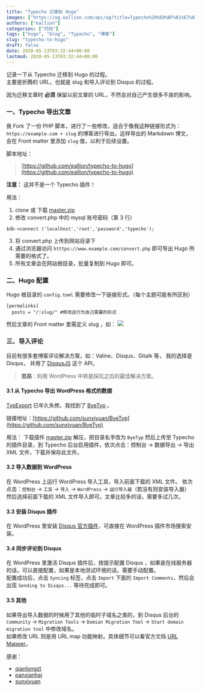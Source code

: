 ```yaml
---
title: "Typecho 迁移到 Hugo"
images: ["https://og.eallion.com/api/og?title=Typecho%20%E8%BF%81%E7%A7%BB%E5%88%B0%20Hugo"]
authors: ["eallion"]
categories: ["代码"]
tags: ["hugo", "blog", "Typecho", "博客"]
slug: "typecho-to-hugo"
draft: false
date: 2020-05-13T03:32:44+08:00
lastmod: 2020-05-13T03:32:44+08:00
---
```


记录一下从 Typecho 迁移到 Hugo 的过程。  
主要是折腾的 URL，也就是 slug 和导入评论到 Disqus 的过程。

因为迁移文章时 **必须** 保留以前文章的 URL，不然会对自己产生很多不良的影响。

### 一、Typecho 导出文章

我 Fork 了一份 PHP 脚本，进行了一些修改，适合于像我这种链接形式为： `https://example.com + slug` 的博客进行导出。这样导出的 Markdown 博文，会在 Front matter 里添加 `slug` 值，以利于后续设置。

脚本地址：

> [https://github.com/eallion/typecho-to-hugo](https://github.com/eallion/typecho-to-hugo)

**注意：** 这并不是一个 Typecho 插件！

用法：

1. clone 或 下载 [master.zip](https://github.com/eallion/typecho-to-hugo/archive/master.zip)
2. 修改 convert.php 中的 mysql 账号密码（第 3 行）

```
$db->connect ('localhost','root','password','typecho');
```

3. 将 convert.php 上传到网站目录下
4. 通过浏览器访问 `htttps://www.example.com/convert.php` 即可导出 Hugo 所需要的格式了。
5. 所有文章会在网站根目录，批量复制到 Hugo 即可。

### 二、Hugo 配置

Hugo 根目录的 `config.toml` 需要修改一下链接形式。（每个主题可能有所区别）

```
[permalinks]
  posts = "/:slug/" #修改这行为自己需要的形式
```

然后文章的 Front matter 里需定义 slug ，如：
![](/assets/images/posts/2020/05/typechotohugo.png)

### 三、导入评论

目前有很多套博客评论解决方案，如：Valine、Disqus、Gitalk 等，
我的选择是 Disqus， 并用了 [DisqusJS](https://github.com/SukkaW/DisqusJS) 这个 API。

> **思路**：利用 WordPress 中转是踩坑之后的最佳解决方案。

#### 3.1 从 Typecho 导出 WordPress 格式的数据

[TypExport](https://www.bilibili.com/video/BV1xC4y1W7qd) 已年久失修。我找到了 [ByeTyp](https://github.com/sunxiyuan/ByeTyp) 。

链接地址：[https://github.com/sunxiyuan/ByeTyp](https://github.com/sunxiyuan/ByeTyp)

用法：
下载插件 [master.zip](https://github.com/sunxiyuan/ByeTyp/archive/master.zip) 解压，把目录名字改为 `ByeTyp` 然后上传至 Typecho 的插件目录，到 Typecho 后台启用插件，依次点击：控制台 -> 数据导出 -> 导出 XML 文件，下载并保存此文件。

#### 3.2 导入数据到 WordPress

在 WordPress 上运行 WordPress 导入工具，导入前面下载的 XML 文件。
依次点击：`控制台` -> `工具` -> `导入` -> `WordPress` -> `运行导入器`（若没有则安装导入器）
然后选择前面下载的 XML 文件导入即可。文章比较多的话，需要多试几次。

#### 3.3 安装 Disqus 插件

在 WordPress 里安装 [Disqus 官方插件](https://WordPress.org/plugins/disqus-comment-system/)，可直接在 WordPress 插件市场搜索安装。

#### 3.4 同步评论到 Disqus

在 WordPress 里激活 Disqus 插件后，按提示配置 Disqus ，如果是在线服务器的话，可以直接配置，如果是本地测试环境的话，需要手动配置。  
配置成功后，点击 `Syncing` 标签，点击 `Import` 下面的 `Import Comments`，然后会出现 `Sending to Disqus...` 等待完成即可。

#### 3.5 其他

如果导出导入数据的时候用了其他的临时子域名之类的，到 Disqus 后台的 `Community` -> `Migration Tools` -> `Domian Migration Tool` -> `Start domain migration tool` 中修改域名。  
如果修改 URL 则是用 URL map 功能映射。具体细节可以看官方文档 [URL Mapper](https://help.disqus.com/en/articles/1717129-url-mapper)。

感谢：

- [qianlongzt](https://github.com/qianlongzt/typecho-to-hugo)
- [panxianhai](https://github.com/panxianhai/TypExport)
- [sunxiyuan](https://github.com/sunxiyuan/ByeTyp)
